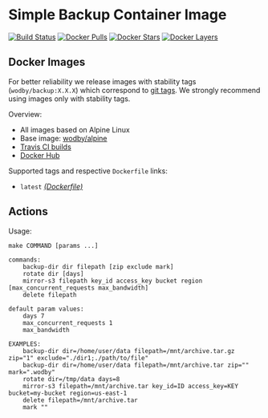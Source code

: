 # Simple Backup Container Image

[![Build Status](https://travis-ci.org/wodby/backup.svg?branch=master)](https://travis-ci.org/wodby/backup)
[![Docker Pulls](https://img.shields.io/docker/pulls/wodby/backup.svg)](https://hub.docker.com/r/wodby/backup)
[![Docker Stars](https://img.shields.io/docker/stars/wodby/backup.svg)](https://hub.docker.com/r/wodby/backup)
[![Docker Layers](https://images.microbadger.com/badges/image/wodby/backup.svg)](https://microbadger.com/images/wodby/backup)

## Docker Images

For better reliability we release images with stability tags (`wodby/backup:X.X.X`) which correspond to [git tags](https://github.com/wodby/backup/releases). We strongly recommend using images only with stability tags. 

Overview:

* All images based on Alpine Linux
* Base image: [wodby/alpine](https://github.com/wodby/alpine)
* [Travis CI builds](https://travis-ci.org/wodby/backup) 
* [Docker Hub](https://hub.docker.com/r/wodby/backup)

Supported tags and respective `Dockerfile` links:

* `latest` [_(Dockerfile)_](https://github.com/wodby/backup/tree/master/Dockerfile)

## Actions

Usage:
```
make COMMAND [params ...]
 
commands:
    backup-dir dir filepath [zip exclude mark]
    rotate dir [days] 
    mirror-s3 filepath key_id access_key bucket region [max_concurrent_requests max_bandwidth]
    delete filepath 

default param values:
    days 7
    max_concurrent_requests 1
    max_bandwidth
        
EXAMPLES:   
    backup-dir dir=/home/user/data filepath=/mnt/archive.tar.gz zip="1" exclude="./dir1;./path/to/file"
    backup-dir dir=/home/user/data filepath=/mnt/archive.tar zip="" mark=".wodby"
    rotate dir=/tmp/data days=8 
    mirror-s3 filepath=/mnt/archive.tar key_id=ID access_key=KEY bucket=my-bucket region=us-east-1
    delete filepath=/mnt/archive.tar
    mark ""
```
